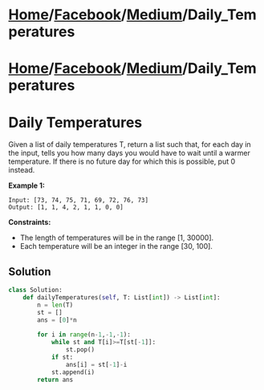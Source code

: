 # [Home](./../../..)/[Facebook](./../..)/[Medium](./..)/Daily_Temperatures
# [Home](./../../..)/[Facebook](./../..)/[Medium](./..)/Daily_Temperatures
<h1>Daily Temperatures</h1>

<p>
Given a list of daily temperatures T, return a list such that, for each day in the input, tells you how many days you would have to wait until a warmer temperature. If there is no future day for which this is possible, put 0 instead.

</p>

<b>Example 1:</b>

    Input: [73, 74, 75, 71, 69, 72, 76, 73]
    Output: [1, 1, 4, 2, 1, 1, 0, 0]

<b>Constraints:</b>

- The length of temperatures will be in the range [1, 30000]. 
- Each temperature will be an integer in the range [30, 100].

<h2>Solution</h2>

```python
class Solution:
    def dailyTemperatures(self, T: List[int]) -> List[int]:
        n = len(T)
        st = []
        ans = [0]*n
        
        for i in range(n-1,-1,-1):
            while st and T[i]>=T[st[-1]]:
                st.pop()
            if st:
                ans[i] = st[-1]-i
            st.append(i)
        return ans
```
